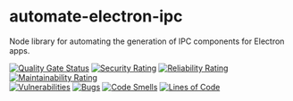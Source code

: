 # automate-electron-ipc

Node library for automating the generation of IPC components for Electron apps.

[![Quality Gate Status](https://sonarcloud.io/api/project_badges/measure?project=aabmets_automate-electron-ipc&metric=alert_status)](https://sonarcloud.io/summary/new_code?id=aabmets_automate-electron-ipc)
[![Security Rating](https://sonarcloud.io/api/project_badges/measure?project=aabmets_automate-electron-ipc&metric=security_rating)](https://sonarcloud.io/summary/new_code?id=aabmets_automate-electron-ipc)
[![Reliability Rating](https://sonarcloud.io/api/project_badges/measure?project=aabmets_automate-electron-ipc&metric=reliability_rating)](https://sonarcloud.io/summary/new_code?id=aabmets_automate-electron-ipc)
[![Maintainability Rating](https://sonarcloud.io/api/project_badges/measure?project=aabmets_automate-electron-ipc&metric=sqale_rating)](https://sonarcloud.io/summary/new_code?id=aabmets_automate-electron-ipc)<br/>
[![Vulnerabilities](https://sonarcloud.io/api/project_badges/measure?project=aabmets_automate-electron-ipc&metric=vulnerabilities)](https://sonarcloud.io/summary/new_code?id=aabmets_automate-electron-ipc)
[![Bugs](https://sonarcloud.io/api/project_badges/measure?project=aabmets_automate-electron-ipc&metric=bugs)](https://sonarcloud.io/summary/new_code?id=aabmets_automate-electron-ipc)
[![Code Smells](https://sonarcloud.io/api/project_badges/measure?project=aabmets_automate-electron-ipc&metric=code_smells)](https://sonarcloud.io/summary/new_code?id=aabmets_automate-electron-ipc)
[![Lines of Code](https://sonarcloud.io/api/project_badges/measure?project=aabmets_automate-electron-ipc&metric=ncloc)](https://sonarcloud.io/summary/new_code?id=aabmets_automate-electron-ipc)
